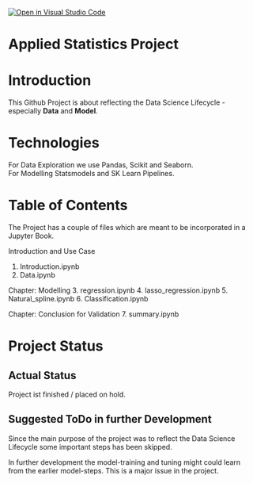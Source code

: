 [![Open in Visual Studio Code](https://classroom.github.com/assets/open-in-vscode-f059dc9a6f8d3a56e377f745f24479a46679e63a5d9fe6f495e02850cd0d8118.svg)](https://classroom.github.com/online_ide?assignment_repo_id=6581761&assignment_repo_type=AssignmentRepo)
# Applied Statistics Project

# Introduction

This Github Project is about reflecting the Data Science Lifecycle - especially **Data** and **Model**.

# Technologies

For Data Exploration we use Pandas, Scikit and Seaborn.</br>
For Modelling Statsmodels and SK Learn Pipelines.

# Table of Contents

The Project has a couple of files which are meant to be incorporated in a Jupyter Book.

Introduction and Use Case
1. Introduction.ipynb
2. Data.ipynb

Chapter: Modelling
3. regression.ipynb
4. lasso_regression.ipynb
5. Natural_spline.ipynb
6. Classification.ipynb

Chapter: Conclusion for Validation
7. summary.ipynb

# Project Status

## Actual Status

Project ist finished / placed on hold.

## Suggested ToDo in further Development

Since the main purpose of the project was to reflect the Data Science Lifecycle some important steps has been skipped. 

In further development the model-training and tuning might could learn from the earlier model-steps. This is a major issue in the project.
